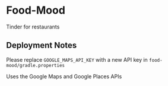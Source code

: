 # Food-Mood

Tinder for restaurants

## Deployment Notes

Please replace `GOOGLE_MAPS_API_KEY` with a new API key in `food-mood/gradle.properties`

Uses the Google Maps and Google Places APIs
